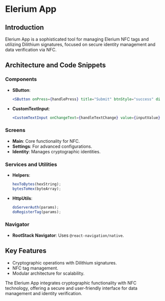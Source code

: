 # Elerium App

## Introduction
Elerium App is a sophisticated tool for managing Elerium NFC tags and utilizing Dilithium signatures, focused on secure identity management and data verification via NFC.

## Architecture and Code Snippets
### Components
- **SButton**: 
  ```jsx
  <SButton onPress={handlePress} title="Submit" btnStyle="success" disabled={false} />
  ```
- **CustomTextInput**: 
  ```jsx
  <CustomTextInput onChangeText={handleTextChange} value={inputValue} placeholder="Enter text here" />
  ```

### Screens
- **Main**: Core functionality for NFC.
- **Settings**: For advanced configurations.
- **Identity**: Manages cryptographic identities.

### Services and Utilities
- **Helpers**: 
  ```javascript
  hexToBytes(hexString);
  bytesToHex(byteArray);
  ```
- **HttpUtils**: 
  ```javascript
  doServerAuth(params);
  doRegisterTag(params);
  ```

### Navigator
- **RootStack Navigator**: Uses `@react-navigation/native`.

## Key Features
- Cryptographic operations with Dilithium signatures.
- NFC tag management.
- Modular architecture for scalability.

The Elerium App integrates cryptographic functionality with NFC technology, offering a secure and user-friendly interface for data management and identity verification.